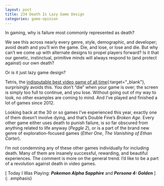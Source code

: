 ```yaml
---
layout: post
title: 234 Death Is Lazy Game Design
categories: game-opinion
---
```

In gaming, why is failure most commonly represented as death?

We see this across nearly every genre, style, demographic, and developer; avoid death and you’ll win the game.  Die, and lose, or lose and die.  But why can’t we come up with alternate designs to propel players forward?  Is it that our genetic, instinctual, primitive minds will always respond to (and protect against) our own death?

Or is it just lazy game design?

Tetris, the [indisputable best video game of all time](http://5by5.tv/dlc/12){:target="_blank"}, surprisingly avoids this.  You don’t “die” when your game is over; the screen is simply too full to continue, and you lose.  Without going out of my way to look, no other examples are coming to mind.  And I’ve played and finished a lot of games since 2012.

Looking back at the 30 or so games I’ve experienced this year, exactly one of them doesn’t involve dying, and that’s Double Fine’s *Broken Age*.  Every other game either uses death to punish failure, is so far obscured from anything related to life anyway (*Peggle 2*), or is a part of the brand new genre of exploration-focused games (*Ether One*, *The Vanishing of Ethan Carter*).

I’m not condemning any of these other games individually for including death.  Many of them are insanely successful, rewarding, and beautiful experiences.  The comment is more on the general trend.  I’d like to be a part of a revolution against death in video games.

[ Today I Was Playing: ***Pokemon Alpha Sapphire*** and ***Persona 4: Golden*** ]
{: .emphasis}

